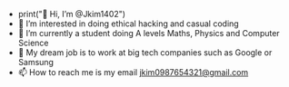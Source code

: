 - print("👋 Hi, I’m @Jkim1402")
- 👀 I’m interested in doing ethical hacking and casual coding
- 🌱 I’m currently a student doing A levels Maths, Physics and Computer Science
- 💞️ My dream job is to work at big tech companies such as Google or Samsung
- 📫 How to reach me is my email jkim0987654321@gmail.com

<!---
Jkim1402/Jkim1402 is a ✨ special ✨ repository because its `README.md` (this file) appears on your GitHub profile.
You can click the Preview link to take a look at your changes.
--->
